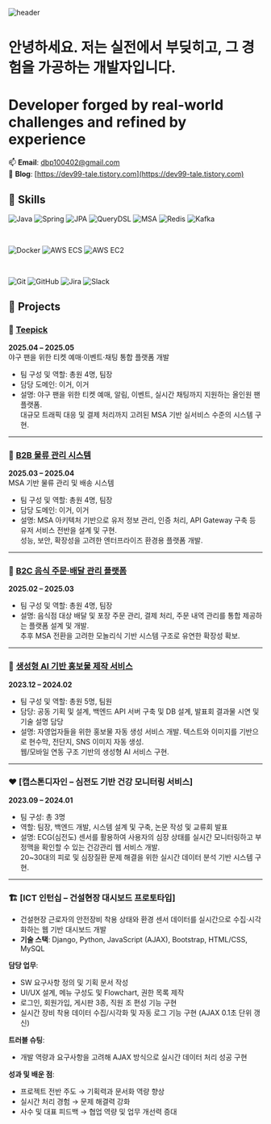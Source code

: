 <!-- 헤더 이미지 -->

![header](https://capsule-render.vercel.app/api?type=speech&color=0d8abc&height=200&section=header&text=%20Welcome%20to%20dbp-jack's%20GitHub!%20👋🏻&fontSize=30&fontColor=ffffff&descAlignY=28)

<!-- 소개 문구 -->

# 안녕하세요. 저는 실전에서 부딪히고, 그 경험을 가공하는 개발자입니다.
# Developer forged by real-world challenges and refined by experience

📫 **Email**: dbp100402@gmail.com  
📘 **Blog**: [https://dev99-tale.tistory.com](https://dev99-tale.tistory.com)

## 🔧 Skills

![Java](https://img.shields.io/badge/Java-007396?style=flat&logo=openjdk&logoColor=white)
![Spring](https://img.shields.io/badge/Spring-6DB33F?style=flat&logo=spring&logoColor=white)
![JPA](https://img.shields.io/badge/JPA-59666C?style=flat)
![QueryDSL](https://img.shields.io/badge/QueryDSL-009688?style=flat)
![MSA](https://img.shields.io/badge/MSA-FF7043?style=flat)
![Redis](https://img.shields.io/badge/Redis-DC382D?style=flat&logo=redis&logoColor=white)
![Kafka](https://img.shields.io/badge/Kafka-231F20?style=flat&logo=apachekafka&logoColor=white)

<br/>

![Docker](https://img.shields.io/badge/Docker-2496ED?style=flat&logo=docker&logoColor=white)
![AWS ECS](https://img.shields.io/badge/AWS_ECS-FF9900?style=flat&logo=amazonaws&logoColor=white)
![AWS EC2](https://img.shields.io/badge/AWS_EC2-FF9900?style=flat&logo=amazonec2&logoColor=white)

<br/>

![Git](https://img.shields.io/badge/Git-F05032?style=flat&logo=git&logoColor=white)
![GitHub](https://img.shields.io/badge/GitHub-181717?style=flat&logo=github&logoColor=white)
![Jira](https://img.shields.io/badge/Jira-0052CC?style=flat&logo=jira&logoColor=white)
![Slack](https://img.shields.io/badge/Slack-4A154B?style=flat&logo=slack&logoColor=white)


## 📁 Projects

### 🧢 [Teepick](https://github.com/FINAL-SPARTA/SPARTA-FINAL-PROJECT)  
**2025.04 – 2025.05**  
야구 팬을 위한 티켓 예매·이벤트·채팅 통합 플랫폼 개발  
- 팀 구성 및 역할: 총원 4명, 팀장  
- 담당 도메인: 이거, 이거  
- 설명: 야구 팬을 위한 티켓 예매, 알림, 이벤트, 실시간 채팅까지 지원하는 올인원 팬 플랫폼.  
  대규모 트래픽 대응 및 결제 처리까지 고려된 MSA 기반 실서비스 수준의 시스템 구현.

---

### 🚛 [B2B 물류 관리 시스템](https://github.com/sparta-i4u/sparta-msa)  
**2025.03 – 2025.04**  
MSA 기반 물류 관리 및 배송 시스템  
- 팀 구성 및 역할: 총원 4명, 팀장  
- 담당 도메인: 이거, 이거  
- 설명: MSA 아키텍처 기반으로 유저 정보 관리, 인증 처리, API Gateway 구축 등 유저 서비스 전반을 설계 및 구현.  
  성능, 보안, 확장성을 고려한 엔터프라이즈 환경용 플랫폼 개발.

---

### 🍱 [B2C 음식 주문·배달 관리 플랫폼](https://github.com/sparta-onetoone/sparta-onetoone)  
**2025.02 – 2025.03**  
- 팀 구성 및 역할: 총원 4명, 팀장  
- 설명: 음식점 대상 배달 및 포장 주문 관리, 결제 처리, 주문 내역 관리를 통합 제공하는 플랫폼 설계 및 개발.  
  추후 MSA 전환을 고려한 모놀리식 기반 시스템 구조로 유연한 확장성 확보.

---

### 🧠 [생성형 AI 기반 홍보물 제작 서비스](https://github.com/flyai-Ambition7)  
**2023.12 – 2024.02**  
- 팀 구성 및 역할: 총원 5명, 팀원  
- 담당: 공동 기획 및 설계, 백엔드 API 서버 구축 및 DB 설계, 발표회 결과물 시연 및 기술 설명 담당  
- 설명: 자영업자들을 위한 홍보물 자동 생성 서비스 개발. 텍스트와 이미지를 기반으로 현수막, 전단지, SNS 이미지 자동 생성.  
  웹/모바일 연동 구조 기반의 생성형 AI 서비스 구현.

---

### ❤️ [캡스톤디자인 – 심전도 기반 건강 모니터링 서비스]  
**2023.09 – 2024.01**  
- 팀 구성: 총 3명  
- 역할: 팀장, 백엔드 개발, 시스템 설계 및 구축, 논문 작성 및 교류회 발표  
- 설명: ECG(심전도) 센서를 활용하여 사용자의 심장 상태를 실시간 모니터링하고 부정맥을 확인할 수 있는 건강관리 웹 서비스 개발.  
  20~30대의 피로 및 심장질환 문제 해결을 위한 실시간 데이터 분석 기반 시스템 구현.

---

### 🏗️ [ICT 인턴십 – 건설현장 대시보드 프로토타입]  
- 건설현장 근로자의 안전장비 착용 상태와 환경 센서 데이터를 실시간으로 수집·시각화하는 웹 기반 대시보드 개발  
- **기술 스택**: Django, Python, JavaScript (AJAX), Bootstrap, HTML/CSS, MySQL  

**담당 업무**:  
- SW 요구사항 정의 및 기획 문서 작성  
- UI/UX 설계, 메뉴 구성도 및 Flowchart, 권한 목록 제작  
- 로그인, 회원가입, 게시판 3종, 직원 조 편성 기능 구현  
- 실시간 장비 착용 데이터 수집/시각화 및 자동 로그 기능 구현 (AJAX 0.1초 단위 갱신)  

**트러블 슈팅**:  
- 개발 역량과 요구사항을 고려해 AJAX 방식으로 실시간 데이터 처리 성공 구현  

**성과 및 배운 점**:  
- 프로젝트 전반 주도 → 기획력과 문서화 역량 향상  
- 실시간 처리 경험 → 문제 해결력 강화  
- 사수 및 대표 피드백 → 협업 역량 및 업무 개선력 증대







<!--
**dbp-jack/dbp-jack** is a ✨ _special_ ✨ repository because its `README.md` (this file) appears on your GitHub profile.

Here are some ideas to get you started:

- 🔭 I’m currently working on ...
- 🌱 I’m currently learning ...
- 👯 I’m looking to collaborate on ...
- 🤔 I’m looking for help with ...
- 💬 Ask me about ...
- 📫 How to reach me: ...
- 😄 Pronouns: ...
- ⚡ Fun fact: ...
-->
